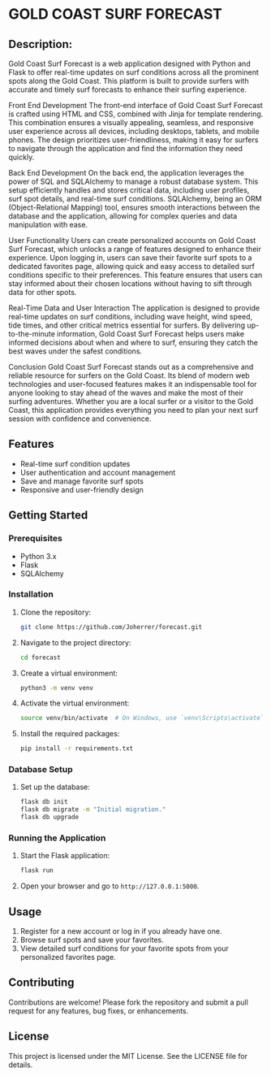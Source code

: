 # GOLD COAST SURF FORECAST

## Description:

Gold Coast Surf Forecast is a web application designed with Python and Flask to offer real-time updates on surf conditions across all the prominent spots along the Gold Coast. This platform is built to provide surfers with accurate and timely surf forecasts to enhance their surfing experience.

Front End Development
The front-end interface of Gold Coast Surf Forecast is crafted using HTML and CSS, combined with Jinja for template rendering. This combination ensures a visually appealing, seamless, and responsive user experience across all devices, including desktops, tablets, and mobile phones. The design prioritizes user-friendliness, making it easy for surfers to navigate through the application and find the information they need quickly.

Back End Development
On the back end, the application leverages the power of SQL and SQLAlchemy to manage a robust database system. This setup efficiently handles and stores critical data, including user profiles, surf spot details, and real-time surf conditions. SQLAlchemy, being an ORM (Object-Relational Mapping) tool, ensures smooth interactions between the database and the application, allowing for complex queries and data manipulation with ease.

User Functionality
Users can create personalized accounts on Gold Coast Surf Forecast, which unlocks a range of features designed to enhance their experience. Upon logging in, users can save their favorite surf spots to a dedicated favorites page, allowing quick and easy access to detailed surf conditions specific to their preferences. This feature ensures that users can stay informed about their chosen locations without having to sift through data for other spots.

Real-Time Data and User Interaction
The application is designed to provide real-time updates on surf conditions, including wave height, wind speed, tide times, and other critical metrics essential for surfers. By delivering up-to-the-minute information, Gold Coast Surf Forecast helps users make informed decisions about when and where to surf, ensuring they catch the best waves under the safest conditions.

Conclusion
Gold Coast Surf Forecast stands out as a comprehensive and reliable resource for surfers on the Gold Coast. Its blend of modern web technologies and user-focused features makes it an indispensable tool for anyone looking to stay ahead of the waves and make the most of their surfing adventures. Whether you are a local surfer or a visitor to the Gold Coast, this application provides everything you need to plan your next surf session with confidence and convenience.

## Features
- Real-time surf condition updates
- User authentication and account management
- Save and manage favorite surf spots
- Responsive and user-friendly design

## Getting Started

### Prerequisites
- Python 3.x
- Flask
- SQLAlchemy

### Installation
1. Clone the repository:
    ```bash
    git clone https://github.com/Joherrer/forecast.git
    ```
2. Navigate to the project directory:
    ```bash
    cd forecast
    ```
3. Create a virtual environment:
    ```bash
    python3 -m venv venv
    ```
4. Activate the virtual environment:
    ```bash
    source venv/bin/activate  # On Windows, use `venv\Scripts\activate`
    ```
5. Install the required packages:
    ```bash
    pip install -r requirements.txt
    ```

### Database Setup
1. Set up the database:
    ```bash
    flask db init
    flask db migrate -m "Initial migration."
    flask db upgrade
    ```

### Running the Application
1. Start the Flask application:
    ```bash
    flask run
    ```
2. Open your browser and go to `http://127.0.0.1:5000`.

## Usage
1. Register for a new account or log in if you already have one.
2. Browse surf spots and save your favorites.
3. View detailed surf conditions for your favorite spots from your personalized favorites page.

## Contributing
Contributions are welcome! Please fork the repository and submit a pull request for any features, bug fixes, or enhancements.

## License
This project is licensed under the MIT License. See the LICENSE file for details.